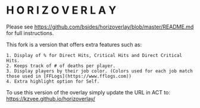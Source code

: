 # H O R I Z O V E R L A Y

Please see https://github.com/bsides/horizoverlay/blob/master/README.md for full instructions.

This fork is a version that offers extra features such as:

    1. Display of % for Direct Hits, Critical Hits and Direct Critical Hits.
    2. Keeps track of # of deaths per player.
    3. Display players by their job color. (Colors used for each job match those used in [FFLogs](https://www.fflogs.com))
    4. Extra highlight option for Self.

To use this version of the overlay simply update the URL in ACT to: https://kzvee.github.io/horizoverlay/